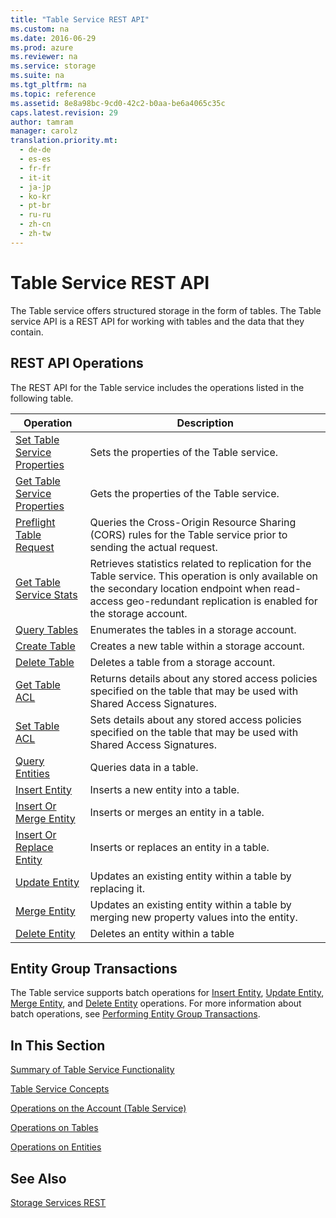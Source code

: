 ```yaml
---
title: "Table Service REST API"
ms.custom: na
ms.date: 2016-06-29
ms.prod: azure
ms.reviewer: na
ms.service: storage
ms.suite: na
ms.tgt_pltfrm: na
ms.topic: reference
ms.assetid: 8e8a98bc-9cd0-42c2-b0aa-be6a4065c35c
caps.latest.revision: 29
author: tamram
manager: carolz
translation.priority.mt: 
  - de-de
  - es-es
  - fr-fr
  - it-it
  - ja-jp
  - ko-kr
  - pt-br
  - ru-ru
  - zh-cn
  - zh-tw
---
```

# Table Service REST API
The Table service offers structured storage in the form of tables. The Table service API is a REST API for working with tables and the data that they contain.  
  
## REST API Operations  
 The REST API for the Table service includes the operations listed in the following table.  
  
|Operation|Description|  
|---------------|-----------------|  
|[Set Table Service Properties](Set-Table-Service-Properties.md)|Sets the properties of the Table service.|  
|[Get Table Service Properties](Get-Table-Service-Properties.md)|Gets the properties of the Table service.|  
|[Preflight Table Request](Preflight-Table-Request.md)|Queries the Cross-Origin Resource Sharing (CORS) rules for the Table service prior to sending the actual request.|  
|[Get Table Service Stats](Get-Table-Service-Stats.md)|Retrieves statistics related to replication for the Table service. This operation is only available on the secondary location endpoint when read-access geo-redundant replication is enabled for the storage account.|  
|[Query Tables](Query-Tables.md)|Enumerates the tables in a storage account.|  
|[Create Table](Create-Table.md)|Creates a new table within a storage account.|  
|[Delete Table](Delete-Table.md)|Deletes a table from a storage account.|  
|[Get Table ACL](Get-Table-ACL.md)|Returns details about any stored access policies specified on the table that may be used with Shared Access Signatures.|  
|[Set Table ACL](Set-Table-ACL.md)|Sets details about any stored access policies specified on the table that may be used with Shared Access Signatures.|  
|[Query Entities](Query-Entities.md)|Queries data in a table.|  
|[Insert Entity](Insert-Entity.md)|Inserts a new entity into a table.|  
|[Insert Or Merge Entity](Insert-Or-Merge-Entity.md)|Inserts or merges an entity in a table.|  
|[Insert Or Replace Entity](Insert-Or-Replace-Entity.md)|Inserts or replaces an entity in a table.|  
|[Update Entity](Update-Entity2.md)|Updates an existing entity within a table by replacing it.|  
|[Merge Entity](Merge-Entity.md)|Updates an existing entity within a table by merging new property values into the entity.|  
|[Delete Entity](Delete-Entity1.md)|Deletes an entity within a table|  
  
## Entity Group Transactions  
 The Table service supports batch operations for [Insert Entity](Insert-Entity.md), [Update Entity](Update-Entity2.md), [Merge Entity](Merge-Entity.md), and [Delete Entity](Delete-Entity1.md) operations. For more information about batch operations, see [Performing Entity Group Transactions](Performing-Entity-Group-Transactions.md).  
  
## In This Section  
 [Summary of Table Service Functionality](Summary-of-Table-Service-Functionality.md)  
  
 [Table Service Concepts](Table-Service-Concepts.md)  
  
 [Operations on the Account (Table Service)](Operations-on-the-Account--Table-Service-.md)  
  
 [Operations on Tables](Operations-on-Tables.md)  
  
 [Operations on Entities](Operations-on-Entities.md)  
  
## See Also  
 [Storage Services REST](Azure-Storage-Services-REST-API-Reference.md)
